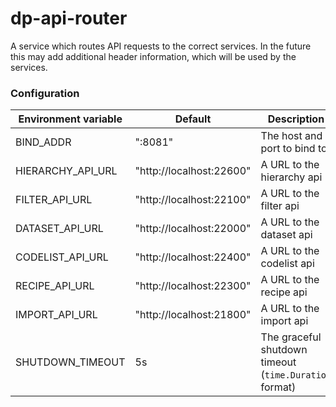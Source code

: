 dp-api-router
=====================
A service which routes API requests to the correct services. In the future this may add additional header information, which will be used by the services.

### Configuration

| Environment variable       | Default                                   | Description
| -------------------------- | ----------------------------------------- | -----------
| BIND_ADDR                  | ":8081"                                   | The host and port to bind to
| HIERARCHY_API_URL          | "http://localhost:22600"                  | A URL to the hierarchy api
| FILTER_API_URL             | "http://localhost:22100"                  | A URL to the filter api
| DATASET_API_URL            | "http://localhost:22000"                  | A URL to the dataset api
| CODELIST_API_URL           | "http://localhost:22400"                  | A URL to the codelist api
| RECIPE_API_URL             | "http://localhost:22300"                  | A URL to the recipe api
| IMPORT_API_URL             | "http://localhost:21800"                  | A URL to the import api
| SHUTDOWN_TIMEOUT           | 5s                                        | The graceful shutdown timeout (`time.Duration` format)
